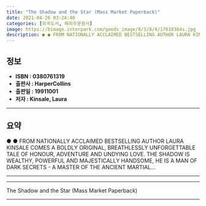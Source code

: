 ```yaml
---
title: "The Shadow and the Star (Mass Market Paperback)"
date: 2021-04-26 03:24:40
categories: [외국도서, 해외주문원서]
image: https://bimage.interpark.com/goods_image/8/3/8/4/17618384s.jpg
description: ● ● FROM NATIONALLY ACCLAIMED BESTSELLING AUTHOR LAURA KINSALE COMES A BOLDLY ORIGINAL, BREATHLESSLY UNFORGETTABLE TALE OF HONOUR, ADVENTURE AND UNDYING LOVE.
---
```


## **정보**

- **ISBN : 0380761319**
- **출판사 : HarperCollins**
- **출판일 : 19911001**
- **저자 : Kinsale, Laura**

------



## **요약**

●  ●  FROM NATIONALLY ACCLAIMED BESTSELLING AUTHOR LAURA KINSALE COMES A BOLDLY ORIGINAL, BREATHLESSLY UNFORGETTABLE TALE OF HONOUR, ADVENTURE AND UNDYING LOVE. THE SHADOW IS WEALTHY, POWERFUL AND MAJESTICALLY HANDSOME, HE IS A MAN OF DARK SECRETS - A MASTER OF THE ANCIENT MARTIAL... 

------



------


The Shadow and the Star (Mass Market Paperback) 

------



